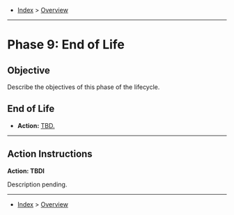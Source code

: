 - [Index](../index.md) > [Overview](overview.md)

---

<a id="phase-09"></a>

# Phase 9: End of Life

## Objective

Describe the objectives of this phase of the lifecycle.

<a id="actions"></a>

## End of Life

- **Action:** [TBD.](#action1)

---

<a id="instructions"></a>

## Action Instructions

<a id="action1"></a>

**Action: TBDI**

Description pending.

---

- [Index](../index.md) > [Overview](overview.md)
